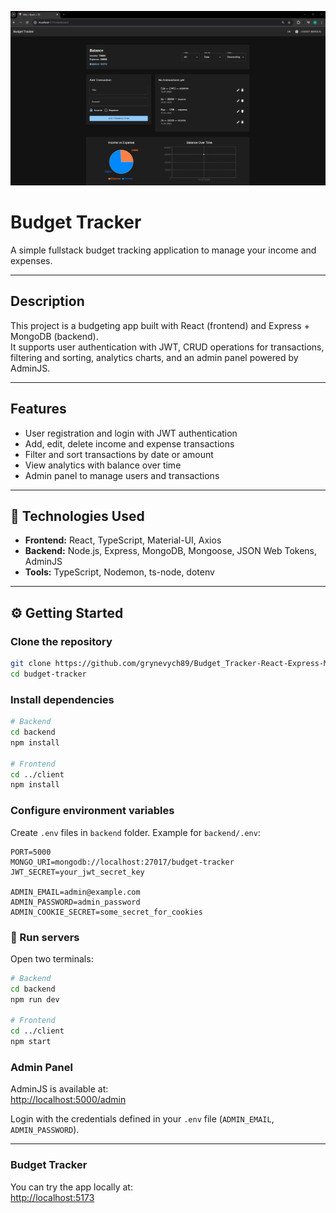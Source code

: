 ![alt text](budget.png)

# Budget Tracker

A simple fullstack budget tracking application to manage your income and expenses.

---

## Description

This project is a budgeting app built with React (frontend) and Express + MongoDB (backend).  
It supports user authentication with JWT, CRUD operations for transactions, filtering and sorting, analytics charts, and an admin panel powered by AdminJS.

---

## Features

- User registration and login with JWT authentication  
- Add, edit, delete income and expense transactions  
- Filter and sort transactions by date or amount  
- View analytics with balance over time  
- Admin panel to manage users and transactions  

---

## 🔧 Technologies Used

- **Frontend:** React, TypeScript, Material-UI, Axios  
- **Backend:** Node.js, Express, MongoDB, Mongoose, JSON Web Tokens, AdminJS  
- **Tools:** TypeScript, Nodemon, ts-node, dotenv  
---


## ⚙️ Getting Started

### Clone the repository

```bash
git clone https://github.com/grynevych89/Budget_Tracker-React-Express-MongoDB-.git
cd budget-tracker
```

### Install dependencies
```bash
# Backend
cd backend
npm install

# Frontend
cd ../client
npm install
```

### Configure environment variables
Create `.env` files in `backend` folder. 
Example for `backend/.env`:

```env
PORT=5000
MONGO_URI=mongodb://localhost:27017/budget-tracker
JWT_SECRET=your_jwt_secret_key

ADMIN_EMAIL=admin@example.com
ADMIN_PASSWORD=admin_password
ADMIN_COOKIE_SECRET=some_secret_for_cookies
```

### 🚀 Run servers
Open two terminals:

```bash
# Backend
cd backend
npm run dev

# Frontend
cd ../client
npm start
```

### Admin Panel
AdminJS is available at:  
[http://localhost:5000/admin](http://localhost:5000/admin)

Login with the credentials defined in your `.env` file (`ADMIN_EMAIL`, `ADMIN_PASSWORD`).

---

### Budget Tracker
You can try the app locally at:  
[http://localhost:5173](http://localhost:5173)